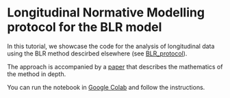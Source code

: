 # Longitudinal Normative Modelling protocol for the BLR model
In this tutorial, we showcase the code for the analysis of longitudinal data using the BLR method descirbed elsewhere (see [BLR_protocol](https://github.com/bbuckova/PCNtoolkit-demo/tree/main/tutorials/BLR_protocol)).

The approach is accompanied by a [paper](https://www.biorxiv.org/content/10.1101/2023.06.09.544217v1) that describes the mathematics of the method in depth.  

You can run the  notebook in [Google Colab](https://colab.research.google.com/github/bbuckova/PCNtoolkit-demo/blob/LongNM/tutorials/Long_NM/Long_NM_protocol.ipynb) and follow the instructions.


